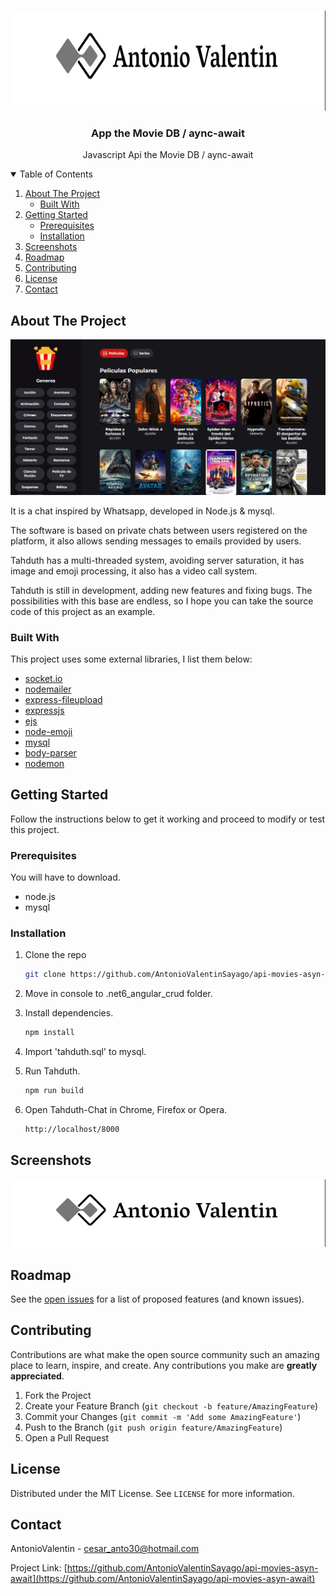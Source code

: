<!-- HEADER -->
<br />
<p align="center">
 <a href="https://github.com/AntonioValentinSayago/.net6_angular_crud">
    <img src="img/antonioValentin.png" alt="Logo" width="3000" height="160">
 </a>

  <h3 align="center">App the Movie DB / aync-await</h3>

  <p align="center">
    Javascript Api the Movie DB / aync-await
    <br />
  </p>
</p>

<!-- TABLE OF CONTENTS -->
<details open="open">
  <summary>Table of Contents</summary>
  <ol>
    <li>
      <a href="#about-the-project">About The Project</a>
      <ul>
        <li><a href="#built-with">Built With</a></li>
      </ul>
    </li>
    <li>
      <a href="#getting-started">Getting Started</a>
      <ul>
        <li><a href="#prerequisites">Prerequisites</a></li>
        <li><a href="#installation">Installation</a></li>
      </ul>
    </li>
    <li><a href="#screenshots">Screenshots</a></li>
    <li><a href="#roadmap">Roadmap</a></li>
    <li><a href="#contributing">Contributing</a></li>
    <li><a href="#license">License</a></li>
    <li><a href="#contact">Contact</a></li>
  </ol>
</details>


<!-- ABOUT THE PROJECT -->
## About The Project

[![Product Name Screen Shot][screenshot]](https://github.com/AntonioValentinSayago/.net6_angular_crud)

It is a chat inspired by Whatsapp, developed in Node.js & mysql.

The software is based on private chats between users registered on the platform, it also allows sending messages to emails provided by users.

Tahduth has a multi-threaded system, avoiding server saturation, it has image and emoji processing, it also has a video call system.

Tahduth is still in development, adding new features and fixing bugs. The possibilities with this base are endless, so I hope you can take the source code of this project as an example.

### Built With

This project uses some external libraries, I list them below:
* [socket.io](https://socket.io/)
* [nodemailer](https://nodemailer.com/about/)
* [express-fileupload](https://www.npmjs.com/package/express-fileupload)
* [expressjs](http://expressjs.com/)
* [ejs](https://www.npmjs.com/package/ejs)
* [node-emoji](https://www.npmjs.com/package/node-emoji)
* [mysql](https://www.npmjs.com/package/mysql)
* [body-parser](https://www.npmjs.com/package/body-parser)
* [nodemon](https://www.npmjs.com/package/nodemon)



<!-- GETTING STARTED -->
## Getting Started

Follow the instructions below to get it working and proceed to modify or test this project.

### Prerequisites

You will have to download.
* node.js
* mysql


### Installation

1. Clone the repo
   ```sh
   git clone https://github.com/AntonioValentinSayago/api-movies-asyn-await
   ```
2. Move in console to .net6_angular_crud folder.

3. Install dependencies.
   ```sh
   npm install
   ```

4. Import 'tahduth.sql' to mysql.

5. Run Tahduth.
   ```sh
   npm run build
   ```

6. Open Tahduth-Chat in Chrome, Firefox or Opera.
   ```sh
   http://localhost/8000
   ```


## Screenshots
![Product Name Screen Shot][screenshot01]


<!-- ROADMAP -->
## Roadmap

See the [open issues](https://github.com/AntonioValentinSayago/api-movies-asyn-await) for a list of proposed features (and known issues).



<!-- CONTRIBUTING -->
## Contributing

Contributions are what make the open source community such an amazing place to learn, inspire, and create. Any contributions you make are **greatly appreciated**.

1. Fork the Project
2. Create your Feature Branch (`git checkout -b feature/AmazingFeature`)
3. Commit your Changes (`git commit -m 'Add some AmazingFeature'`)
4. Push to the Branch (`git push origin feature/AmazingFeature`)
5. Open a Pull Request



<!-- LICENSE -->
## License

Distributed under the MIT License. See `LICENSE` for more information.



<!-- CONTACT -->
## Contact

AntonioValentin - cesar_anto30@hotmail.com

Project Link: [https://github.com/AntonioValentinSayago/api-movies-asyn-await](https://github.com/AntonioValentinSayago/api-movies-asyn-await)




<!-- MARKDOWN LINKS & IMAGES -->
[screenshot]: img/demo.png
[screenshot01]: img/antonioValentin.png
